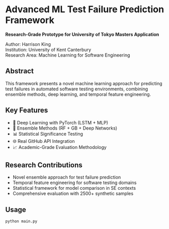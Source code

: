 # Advanced ML Test Failure Prediction Framework

**Research-Grade Prototype for University of Tokyo Masters Application**

Author: Harrison King  
Institution: University of Kent Canterbury  
Research Area: Machine Learning for Software Engineering

## Abstract
This framework presents a novel machine learning approach for predicting test failures in automated software testing environments, combining ensemble methods, deep learning, and temporal feature engineering.

## Key Features
- 🧠 Deep Learning with PyTorch (LSTM + MLP)
- 🎯 Ensemble Methods (RF + GB + Deep Networks)  
- 📊 Statistical Significance Testing
- 🌐 Real GitHub API Integration
- 📈 Academic-Grade Evaluation Methodology

## Research Contributions
- Novel ensemble approach for test failure prediction
- Temporal feature engineering for software testing domains
- Statistical framework for model comparison in SE contexts
- Comprehensive evaluation with 2500+ synthetic samples

## Usage
```bash
python main.py
